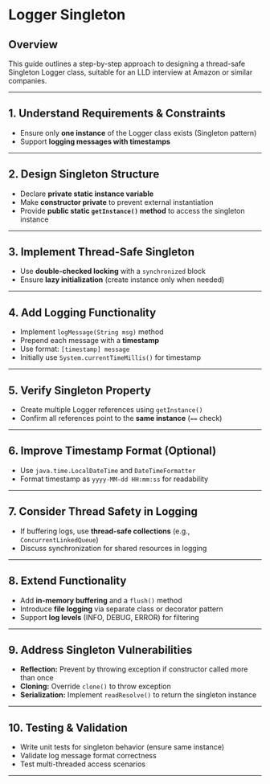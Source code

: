 # Logger Singleton

## Overview  
This guide outlines a step-by-step approach to designing a thread-safe Singleton Logger class, suitable for an LLD interview at Amazon or similar companies.

---

## 1. Understand Requirements & Constraints  
- Ensure only **one instance** of the Logger class exists (Singleton pattern)  
- Support **logging messages with timestamps**

---

## 2. Design Singleton Structure  
- Declare **private static instance variable**  
- Make **constructor private** to prevent external instantiation  
- Provide **public static `getInstance()` method** to access the singleton instance  

---

## 3. Implement Thread-Safe Singleton  
- Use **double-checked locking** with a `synchronized` block  
- Ensure **lazy initialization** (create instance only when needed)  

---

## 4. Add Logging Functionality  
- Implement `logMessage(String msg)` method  
- Prepend each message with a **timestamp**  
- Use format: `[timestamp] message`  
- Initially use `System.currentTimeMillis()` for timestamp  

---

## 5. Verify Singleton Property  
- Create multiple Logger references using `getInstance()`  
- Confirm all references point to the **same instance** (`==` check)  

---

## 6. Improve Timestamp Format (Optional)  
- Use `java.time.LocalDateTime` and `DateTimeFormatter`  
- Format timestamp as `yyyy-MM-dd HH:mm:ss` for readability  

---

## 7. Consider Thread Safety in Logging  
- If buffering logs, use **thread-safe collections** (e.g., `ConcurrentLinkedQueue`)  
- Discuss synchronization for shared resources in logging  

---

## 8. Extend Functionality
- Add **in-memory buffering** and a `flush()` method  
- Introduce **file logging** via separate class or decorator pattern  
- Support **log levels** (INFO, DEBUG, ERROR) for filtering  

---

## 9. Address Singleton Vulnerabilities  
- **Reflection:** Prevent by throwing exception if constructor called more than once  
- **Cloning:** Override `clone()` to throw exception  
- **Serialization:** Implement `readResolve()` to return the singleton instance  

---

## 10. Testing & Validation  
- Write unit tests for singleton behavior (ensure same instance)  
- Validate log message format correctness  
- Test multi-threaded access scenarios  

---
